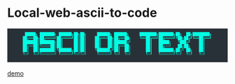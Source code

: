 # Local-web-ascii-to-code

<img src="./thum.png" />

[demo](https://0xravy.github.io/Local-web-ascii-to-code/)
